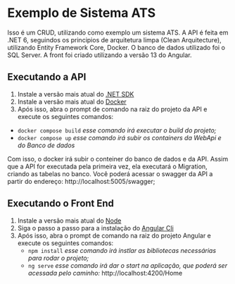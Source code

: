 ﻿ # Exemplo de Sistema ATS
  
 Isso é um CRUD, utilizando como exemplo um sistema ATS. A API é feita em .NET 6, seguindos os principios de arquitetura limpa (Clean Arquitecture), utilizando Entity Framework Core, Docker. O banco de dados utilizado foi o SQL Server.
 A front foi criado utilizando a versão 13 do Angular. 
 
 ## Executando a API
 1. Instale a versão mais atual do [.NET SDK](https://dotnet.microsoft.com/download)
 2. Instale a versão mais atual do [Docker](https://docs.docker.com/desktop/install/windows-install)
 3. Após isso, abra o prompt de comando na raiz do projeto da API e execute os seguintes comandos:
  *  `docker compose build` *esse comando irá executar o build do projeto;*
  *  `docker compose up` *esse comando irá subir os containers da WebApi e do Banco de dados*
  
Com isso, o docker irá subir o conteiner do banco de dados e da API. Assim que a API for executada pela primeira vez, ela executará o Migration, criando as tabelas no banco.
Você poderá acessar o swagger da API a partir do endereço: http://localhost:5005/swagger;

 ## Executando o Front End
 1. Instale a versão mais atual do [Node](https://nodejs.org/en/download/)
 2. Siga o passo a passo para a instalação do [Angular Cli](https://angular.io/cli)
 3. Após isso, abra o prompt de comando na raiz do projeto Angular e execute os seguintes comandos:
    *  `npm install`  *esse comando irá instlar as bibliotecas necessárias para rodar o projeto;*
    *  `ng serve` *esse comando irá dar o start na aplicação, que poderá ser acessada pelo caminho:* http://localhost:4200/Home
 
